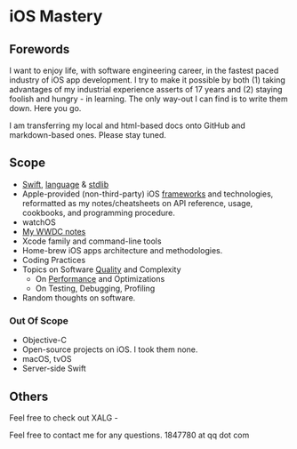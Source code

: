 # iOS Mastery

## Forewords

I want to enjoy life, with software engineering career, in the fastest paced industry of iOS app development. I try to make it possible by both (1) taking advantages of my industrial experience asserts of 17 years and (2) staying foolish and hungry - in learning. The only way-out I can find is to write them down. Here you go.

I am transferring my local and html-based docs onto GitHub and markdown-based ones. Please stay tuned.

## Scope

* [Swift](swift), [language](swift/lang) & [stdlib](swift/stdlib)
* Apple-provided (non-third-party) iOS [frameworks](frameworks) and technologies, reformatted as my notes/cheatsheets on API reference, usage, cookbooks, and programming procedure.
* watchOS
* [My WWDC notes](wwdc)
* Xcode family and command-line tools
* Home-brew iOS apps architecture and methodologies.
* Coding Practices
* Topics on Software [Quality](quality) and Complexity
  * On [Performance](quality/performance) and Optimizations
  * On Testing, Debugging, Profiling
* Random thoughts on software.

### Out Of Scope

* Objective-C
* Open-source projects on iOS. I took them none.
* macOS, tvOS
* Server-side Swift

## Others

Feel free to check out XALG -

Feel free to contact me for any questions. 1847780 at qq dot com
